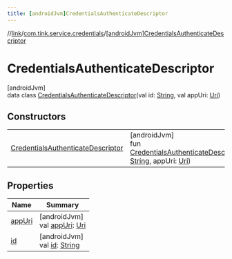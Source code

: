 ```yaml
---
title: [androidJvm]CredentialsAuthenticateDescriptor
---
```

//[link](../../../index.html)/[com.tink.service.credentials](../index.html)/[[androidJvm]CredentialsAuthenticateDescriptor](index.html)



# CredentialsAuthenticateDescriptor



[androidJvm]\
data class [CredentialsAuthenticateDescriptor](index.html)(val id: [String](https://kotlinlang.org/api/latest/jvm/stdlib/kotlin/-string/index.html), val appUri: [Uri](https://developer.android.com/reference/kotlin/android/net/Uri.html))



## Constructors


| | |
|---|---|
| [CredentialsAuthenticateDescriptor](-credentials-authenticate-descriptor.html) | [androidJvm]<br>fun [CredentialsAuthenticateDescriptor](-credentials-authenticate-descriptor.html)(id: [String](https://kotlinlang.org/api/latest/jvm/stdlib/kotlin/-string/index.html), appUri: [Uri](https://developer.android.com/reference/kotlin/android/net/Uri.html)) |


## Properties


| Name | Summary |
|---|---|
| [appUri](app-uri.html) | [androidJvm]<br>val [appUri](app-uri.html): [Uri](https://developer.android.com/reference/kotlin/android/net/Uri.html) |
| [id](id.html) | [androidJvm]<br>val [id](id.html): [String](https://kotlinlang.org/api/latest/jvm/stdlib/kotlin/-string/index.html) |

